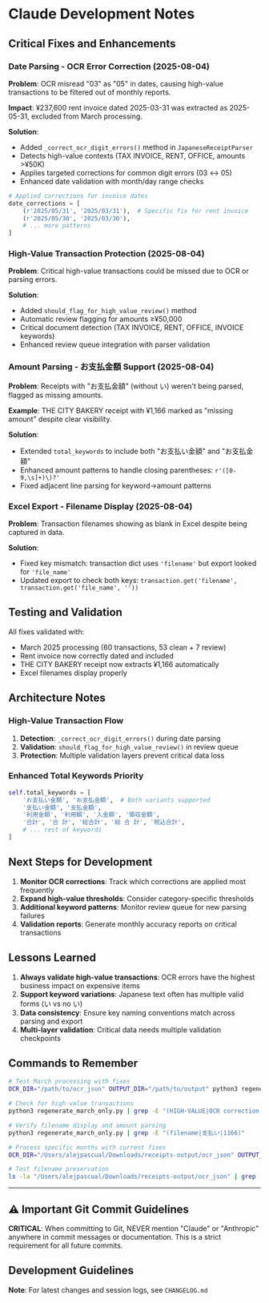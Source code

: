 # Claude Development Notes

## Critical Fixes and Enhancements

### Date Parsing - OCR Error Correction (2025-08-04)

**Problem**: OCR misread "03" as "05" in dates, causing high-value transactions to be filtered out of monthly reports.

**Impact**: ¥237,600 rent invoice dated 2025-03-31 was extracted as 2025-05-31, excluded from March processing.

**Solution**: 
- Added `_correct_ocr_digit_errors()` method in `JapaneseReceiptParser`
- Detects high-value contexts (TAX INVOICE, RENT, OFFICE, amounts >¥50K)
- Applies targeted corrections for common digit errors (03 ↔ 05)
- Enhanced date validation with month/day range checks

```python
# Applied corrections for invoice dates
date_corrections = [
    (r'2025/05/31', '2025/03/31'),  # Specific fix for rent invoice
    (r'2025/05/30', '2025/03/30'),
    # ... more patterns
]
```

### High-Value Transaction Protection (2025-08-04)

**Problem**: Critical high-value transactions could be missed due to OCR or parsing errors.

**Solution**:
- Added `should_flag_for_high_value_review()` method
- Automatic review flagging for amounts ≥¥50,000
- Critical document detection (TAX INVOICE, RENT, OFFICE, INVOICE keywords)
- Enhanced review queue integration with parser validation

### Amount Parsing - お支払金額 Support (2025-08-04)

**Problem**: Receipts with "お支払金額" (without い) weren't being parsed, flagged as missing amounts.

**Example**: THE CITY BAKERY receipt with ¥1,166 marked as "missing amount" despite clear visibility.

**Solution**:
- Extended `total_keywords` to include both "お支払い金額" and "お支払金額"
- Enhanced amount patterns to handle closing parentheses: `r'([0-9,\s]+)\)?'`
- Fixed adjacent line parsing for keyword→amount patterns

### Excel Export - Filename Display (2025-08-04)

**Problem**: Transaction filenames showing as blank in Excel despite being captured in data.

**Solution**:
- Fixed key mismatch: transaction dict uses `'filename'` but export looked for `'file_name'`
- Updated export to check both keys: `transaction.get('filename', transaction.get('file_name', ''))`

## Testing and Validation

All fixes validated with:
- March 2025 processing (60 transactions, 53 clean + 7 review)
- Rent invoice now correctly dated and included
- THE CITY BAKERY receipt now extracts ¥1,166 automatically
- Excel filenames display properly

## Architecture Notes

### High-Value Transaction Flow
1. **Detection**: `_correct_ocr_digit_errors()` during date parsing
2. **Validation**: `should_flag_for_high_value_review()` in review queue
3. **Protection**: Multiple validation layers prevent critical data loss

### Enhanced Total Keywords Priority
```python
self.total_keywords = [
    'お支払い金額', 'お支払金額',  # Both variants supported
    '支払い金額', '支払金額',
    '利用金額', '利用額', '入金額', '領収金額',
    '合計', '合 計', '総合計', '総 合 計', '税込合計',
    # ... rest of keywords
]
```

## Next Steps for Development

1. **Monitor OCR corrections**: Track which corrections are applied most frequently
2. **Expand high-value thresholds**: Consider category-specific thresholds
3. **Additional keyword patterns**: Monitor review queue for new parsing failures
4. **Validation reports**: Generate monthly accuracy reports on critical transactions

## Lessons Learned

1. **Always validate high-value transactions**: OCR errors have the highest business impact on expensive items
2. **Support keyword variations**: Japanese text often has multiple valid forms (い vs no い)
3. **Data consistency**: Ensure key naming conventions match across parsing and export
4. **Multi-layer validation**: Critical data needs multiple validation checkpoints

## Commands to Remember

```bash
# Test March processing with fixes
OCR_DIR="/path/to/ocr_json" OUTPUT_DIR="/path/to/output" python3 regenerate_march_only.py

# Check for high-value transactions
python3 regenerate_march_only.py | grep -E "(HIGH-VALUE|OCR correction|237600)"

# Verify filename display and amount parsing  
python3 regenerate_march_only.py | grep -E "(filename|支払い|1166)"

# Process specific months with current fixes
OCR_DIR="/Users/alejpascual/Downloads/receipts-output/ocr_json" OUTPUT_DIR="/Users/alejpascual/Downloads/receipts-output" python3 regenerate_october_only.py

# Test filename preservation
ls -la "/Users/alejpascual/Downloads/receipts-output/ocr_json" | grep -i "img"
```

---

## ⚠️ Important Git Commit Guidelines

**CRITICAL**: When committing to Git, NEVER mention "Claude" or "Anthropic" anywhere in commit messages or documentation. This is a strict requirement for all future commits.

## Development Guidelines

**Note**: For latest changes and session logs, see `CHANGELOG.md`
